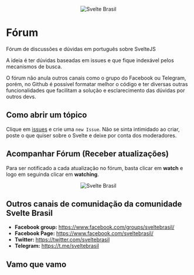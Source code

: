 
<p align="center">
<img src="https://avatars0.githubusercontent.com/u/50033990?s=200&v=4" alt="Svelte Brasil">
</p>


# Fórum
Fórum de discussões e dúvidas em português sobre SvelteJS

A ideia é ter dúvidas baseadas em issues e que fique indexável pelos mecanismos de busca.

O fórum não anula outros canais como o grupo do Facebook ou Telegram, porém, no Github é possível formatar melhor o código e ter diversas outras funcionalidades que facilitam a solução e esclarecimento das dúvidas por outros devs.

## Como abrir um tópico
Clique em [issues](https://github.com/svelte-brasil/forum/issues) e crie uma `new Issue`.
Não se sinta intimidado ao criar, poste o que quiser sobre o Svelte e deixe por conta dos moderadores.

## Acompanhar Fórum (Receber atualizações)
Para ser notificado a cada atualização no fórum, basta clicar em **watch** e logo em seguinda clicar em **watching**.

<p align="center">
<img src="https://camo.githubusercontent.com/1cc05a1d281b128261c0ca56797126b4448ec103/687474703a2f2f7333312e706f7374696d672e6f72672f6e74356636626266662f77617463685f6769746875625f666f72756d2e706e67" alt="Svelte Brasil">
</p>

## Outros canais de comunidação da comunidade Svelte Brasil

- **Facebook group:** https://www.facebook.com/groups/sveltebrasil/
- **Facebook Page:** https://www.facebook.com/sveltebrasil/
- **Twitter:** https://twitter.com/sveltebrasil
- **Telegram:** https://t.me/sveltebrasil

## Vamo que vamo
